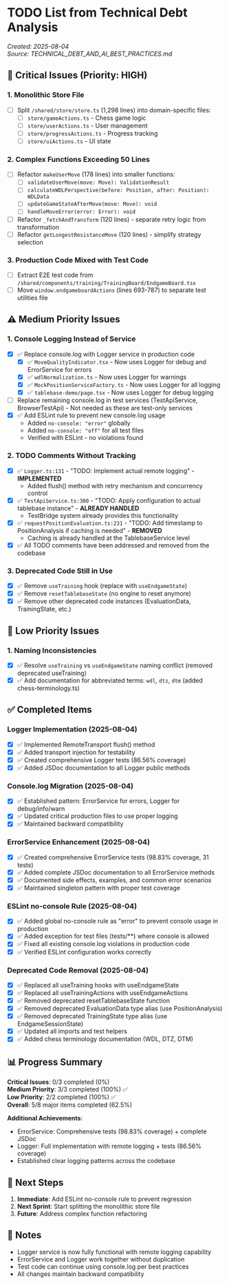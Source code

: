 # TODO List from Technical Debt Analysis

_Created: 2025-08-04_  
_Source: TECHNICAL_DEBT_AND_AI_BEST_PRACTICES.md_

## 🚨 Critical Issues (Priority: HIGH)

### 1. Monolithic Store File

- [ ] Split `/shared/store/store.ts` (1,298 lines) into domain-specific files:
  - [ ] `store/gameActions.ts` - Chess game logic
  - [ ] `store/userActions.ts` - User management
  - [ ] `store/progressActions.ts` - Progress tracking
  - [ ] `store/uiActions.ts` - UI state

### 2. Complex Functions Exceeding 50 Lines

- [ ] Refactor `makeUserMove` (178 lines) into smaller functions:
  - [ ] `validateUserMove(move: Move): ValidationResult`
  - [ ] `calculateWDLPerspective(before: Position, after: Position): WDLData`
  - [ ] `updateGameStateAfterMove(move: Move): void`
  - [ ] `handleMoveError(error: Error): void`
- [ ] Refactor `_fetchAndTransform` (120 lines) - separate retry logic from transformation
- [ ] Refactor `getLongestResistanceMove` (120 lines) - simplify strategy selection

### 3. Production Code Mixed with Test Code

- [ ] Extract E2E test code from `/shared/components/training/TrainingBoard/EndgameBoard.tsx`
- [ ] Move `window.endgameboardActions` (lines 693-787) to separate test utilities file

## ⚠️ Medium Priority Issues

### 1. Console Logging Instead of Service

- [x] ✅ Replace console.log with Logger service in production code
  - [x] ✅ `MoveQualityIndicator.tsx` - Now uses Logger for debug and ErrorService for errors
  - [x] ✅ `wdlNormalization.ts` - Now uses Logger for warnings
  - [x] ✅ `MockPositionServiceFactory.ts` - Now uses Logger for all logging
  - [x] ✅ `tablebase-demo/page.tsx` - Now uses Logger for debug logging
- [ ] Replace remaining console.log in test services (TestApiService, BrowserTestApi) - Not needed as these are test-only services
- [x] ✅ Add ESLint rule to prevent new console.log usage
  - Added `no-console: "error"` globally
  - Added `no-console: "off"` for all test files
  - Verified with ESLint - no violations found

### 2. TODO Comments Without Tracking

- [x] ✅ `Logger.ts:131` - "TODO: Implement actual remote logging" - **IMPLEMENTED**
  - Added flush() method with retry mechanism and concurrency control
- [x] ✅ `TestApiService.ts:300` - "TODO: Apply configuration to actual tablebase instance" - **ALREADY HANDLED**
  - TestBridge system already provides this functionality
- [x] ✅ `requestPositionEvaluation.ts:231` - "TODO: Add timestamp to PositionAnalysis if caching is needed" - **REMOVED**
  - Caching is already handled at the TablebaseService level
- [x] ✅ All TODO comments have been addressed and removed from the codebase

### 3. Deprecated Code Still in Use

- [x] ✅ Remove `useTraining` hook (replace with `useEndgameState`)
- [x] ✅ Remove `resetTablebaseState` (no engine to reset anymore)
- [x] ✅ Remove other deprecated code instances (EvaluationData, TrainingState, etc.)

## 📝 Low Priority Issues

### 1. Naming Inconsistencies

- [x] ✅ Resolve `useTraining` vs `useEndgameState` naming conflict (removed deprecated useTraining)
- [x] ✅ Add documentation for abbreviated terms: `wdl`, `dtz`, `dtm` (added chess-terminology.ts)

## ✅ Completed Items

### Logger Implementation (2025-08-04)

- [x] ✅ Implemented RemoteTransport flush() method
- [x] ✅ Added transport injection for testability
- [x] ✅ Created comprehensive Logger tests (86.56% coverage)
- [x] ✅ Added JSDoc documentation to all Logger public methods

### Console.log Migration (2025-08-04)

- [x] ✅ Established pattern: ErrorService for errors, Logger for debug/info/warn
- [x] ✅ Updated critical production files to use proper logging
- [x] ✅ Maintained backward compatibility

### ErrorService Enhancement (2025-08-04)

- [x] ✅ Created comprehensive ErrorService tests (98.83% coverage, 31 tests)
- [x] ✅ Added complete JSDoc documentation to all ErrorService methods
- [x] ✅ Documented side effects, examples, and common error scenarios
- [x] ✅ Maintained singleton pattern with proper test coverage

### ESLint no-console Rule (2025-08-04)

- [x] ✅ Added global no-console rule as "error" to prevent console usage in production
- [x] ✅ Added exception for test files (tests/\*\*) where console is allowed
- [x] ✅ Fixed all existing console.log violations in production code
- [x] ✅ Verified ESLint configuration works correctly

### Deprecated Code Removal (2025-08-04)

- [x] ✅ Replaced all useTraining hooks with useEndgameState
- [x] ✅ Replaced all useTrainingActions with useEndgameActions
- [x] ✅ Removed deprecated resetTablebaseState function
- [x] ✅ Removed deprecated EvaluationData type alias (use PositionAnalysis)
- [x] ✅ Removed deprecated TrainingState type alias (use EndgameSessionState)
- [x] ✅ Updated all imports and test helpers
- [x] ✅ Added chess terminology documentation (WDL, DTZ, DTM)

## 📊 Progress Summary

**Critical Issues**: 0/3 completed (0%)  
**Medium Priority**: 3/3 completed (100%) ✅  
**Low Priority**: 2/2 completed (100%) ✅  
**Overall**: 5/8 major items completed (62.5%)

**Additional Achievements**:

- ErrorService: Comprehensive tests (98.83% coverage) + complete JSDoc
- Logger: Full implementation with remote logging + tests (86.56% coverage)
- Established clear logging patterns across the codebase

## 🎯 Next Steps

1. **Immediate**: Add ESLint no-console rule to prevent regression
2. **Next Sprint**: Start splitting the monolithic store file
3. **Future**: Address complex function refactoring

## 📝 Notes

- Logger service is now fully functional with remote logging capability
- ErrorService and Logger work together without duplication
- Test code can continue using console.log per best practices
- All changes maintain backward compatibility
